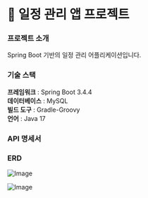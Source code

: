 # 📌 일정 관리 앱 프로젝트

### 프로젝트 소개
Spring Boot 기반의 일정 관리 어플리케이션입니다.

### 기술 스택
**프레임워크** : Spring Boot 3.4.4<br>
**데이터베이스** : MySQL <br>
**빌드 도구** : Gradle-Groovy<br>
**언어** : Java 17 <br>

### API 명세서


### ERD
![Image](https://github.com/user-attachments/assets/b4f5feb1-9d2d-4273-80c2-b2875acbd867)

![Image](https://github.com/user-attachments/assets/50099cab-3027-43fc-979b-b6c6737d2420)




